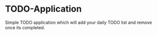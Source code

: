 # TODO-Application
Simple TODO application which will add your daily TODO list and remove once its completed.
